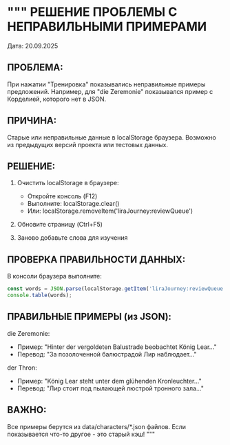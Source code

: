 """
РЕШЕНИЕ ПРОБЛЕМЫ С НЕПРАВИЛЬНЫМИ ПРИМЕРАМИ
============================================
Дата: 20.09.2025

ПРОБЛЕМА:
---------
При нажатии "Тренировка" показывались неправильные примеры предложений.
Например, для "die Zeremonie" показывался пример с Корделией, которого нет в JSON.

ПРИЧИНА:
--------
Старые или неправильные данные в localStorage браузера.
Возможно из предыдущих версий проекта или тестовых данных.

РЕШЕНИЕ:
--------
1. Очистить localStorage в браузере:
   - Откройте консоль (F12)
   - Выполните: localStorage.clear()
   - Или: localStorage.removeItem('liraJourney:reviewQueue')

2. Обновите страницу (Ctrl+F5)

3. Заново добавьте слова для изучения

ПРОВЕРКА ПРАВИЛЬНОСТИ ДАННЫХ:
-----------------------------
В консоли браузера выполните:
```javascript
const words = JSON.parse(localStorage.getItem('liraJourney:reviewQueue'));
console.table(words);
```

ПРАВИЛЬНЫЕ ПРИМЕРЫ (из JSON):
-----------------------------
die Zeremonie:
- Пример: "Hinter der vergoldeten Balustrade beobachtet König Lear..."
- Перевод: "За позолоченной балюстрадой Лир наблюдает..."

der Thron:
- Пример: "König Lear steht unter dem glühenden Kronleuchter..."
- Перевод: "Лир стоит под пылающей люстрой тронного зала..."

ВАЖНО:
------
Все примеры берутся из data/characters/*.json файлов.
Если показывается что-то другое - это старый кэш!
"""
